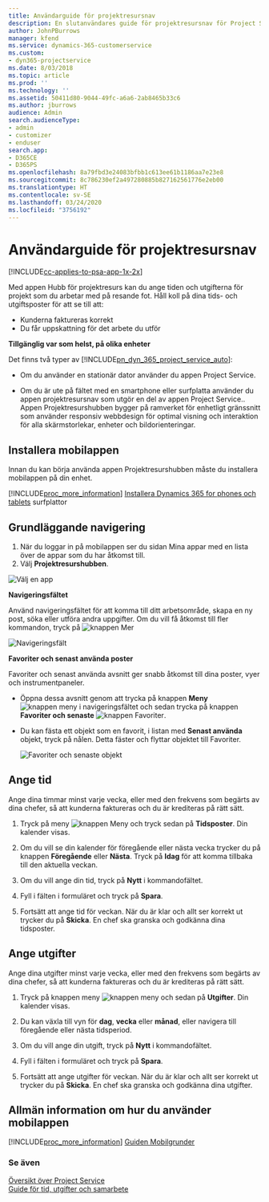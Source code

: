 ```yaml
---
title: Användarguide för projektresursnav
description: En slutanvändares guide för projektresursnav för Project Service
author: JohnPBurrows
manager: kfend
ms.service: dynamics-365-customerservice
ms.custom:
- dyn365-projectservice
ms.date: 8/03/2018
ms.topic: article
ms.prod: ''
ms.technology: ''
ms.assetid: 50411d80-9044-49fc-a6a6-2ab8465b33c6
ms.author: jburrows
audience: Admin
search.audienceType:
- admin
- customizer
- enduser
search.app:
- D365CE
- D365PS
ms.openlocfilehash: 8a79fbd3e24083bfbb1c613ee61b1186aa7e23e8
ms.sourcegitcommit: 8c786230ef2a497280885b827162561776e2eb00
ms.translationtype: HT
ms.contentlocale: sv-SE
ms.lasthandoff: 03/24/2020
ms.locfileid: "3756192"
---
```

# <a name="user-guide-for-project-resource-hub"></a>Användarguide för projektresursnav

[!INCLUDE[cc-applies-to-psa-app-1x-2x](../includes/cc-applies-to-psa-app-1x-2x.md)]

Med appen Hubb för projektresurs kan du ange tiden och utgifterna för projekt som du arbetar med på resande fot. Håll koll på dina tids- och utgiftsposter för att se till att:

- Kunderna faktureras korrekt
- Du får uppskattning för det arbete du utför

**Tillgänglig var som helst, på olika enheter**

Det finns två typer av [!INCLUDE[pn_dyn_365_project_service_auto](../includes/pn-dyn-365-project-service-auto.md)]: 

- Om du använder en stationär dator använder du appen Project Service. 

- Om du är ute på fältet med en smartphone eller surfplatta använder du appen projektresursnav som utgör en del av appen Project Service.. Appen Projektresurshubben bygger på ramverket för enhetligt gränssnitt som använder responsiv webbdesign för optimal visning och interaktion för alla skärmstorlekar, enheter och bildorienteringar. 


## <a name="install-the-mobile-app"></a>Installera mobilappen
Innan du kan börja använda appen Projektresurshubben måste du installera mobilappen på din enhet. 

[!INCLUDE[proc_more_information](../includes/proc-more-information.md)] [Installera Dynamics 365 for phones och tablets](../mobile-app/install-dynamics-365-for-phones-and-tablets.md) surfplattor

## <a name="basic-navigation"></a>Grundläggande navigering
1.  När du loggar in på mobilappen ser du sidan Mina appar med en lista över de appar som du har åtkomst till. 
2.  Välj **Projektresurshubben**.

![Välj en app](media/chooseApp_1.png "Välj en app")

**Navigeringsfältet**

Använd navigeringsfältet för att komma till ditt arbetsområde, skapa en ny post, söka eller utföra andra uppgifter. Om du vill få åtkomst till fler kommandon, tryck på ![knappen Mer](media/MoreButton.png "Knappen Fler")

![Navigeringsfält](media/NavBar_2.png "Navigeringsfält")

**Favoriter och senast använda poster**

Favoriter och senast använda avsnitt ger snabb åtkomst till dina poster, vyer och instrumentpaneler. 

- Öppna dessa avsnitt genom att trycka på knappen **Meny** ![knappen meny](media/MenuButton.png "Menyknapp") i navigeringsfältet och sedan trycka på knappen **Favoriter och senaste** ![knappen Favoriter](media/FavButton.png "Fav-knappen").

- Du kan fästa ett objekt som en favorit, i listan med **Senast använda** objekt, tryck på nålen. Detta fäster och flyttar objektet till Favoriter.

  ![Favoriter och senaste objekt](media/Favs_3.png "Favoriter och senaste objekt")
 
## <a name="enter-time"></a>Ange tid
Ange dina timmar minst varje vecka, eller med den frekvens som begärts av dina chefer, så att kunderna faktureras och du är krediteras på rätt sätt.

1. Tryck på meny ![knappen Meny](media/MenuButton.png "Menyknapp") och tryck sedan på **Tidsposter**. Din kalender visas.

2. Om du vill se din kalender för föregående eller nästa vecka trycker du på knappen **Föregående** eller **Nästa**. Tryck på **Idag** för att komma tillbaka till den aktuella veckan.

3. Om du vill ange din tid, tryck på **Nytt** i kommandofältet. 

4. Fyll i fälten i formuläret och tryck på **Spara**.

5. Fortsätt att ange tid för veckan. När du är klar och allt ser korrekt ut trycker du på **Skicka**. En chef ska granska och godkänna dina tidsposter.

## <a name="enter-expenses"></a>Ange utgifter 
Ange dina utgifter minst varje vecka, eller med den frekvens som begärts av dina chefer, så att kunderna faktureras och du är krediteras på rätt sätt.

1. Tryck på knappen meny ![knappen meny](media/MenuButton.png "Menyknapp") och sedan på **Utgifter**. Din kalender visas.

2. Du kan växla till vyn för **dag**, **vecka** eller **månad**, eller navigera till föregående eller nästa tidsperiod. 

3. Om du vill ange din utgift, tryck på **Nytt** i kommandofältet. 

4. Fyll i fälten i formuläret och tryck på **Spara**.

5. Fortsätt att ange utgifter för veckan. När du är klar och allt ser korrekt ut trycker du på **Skicka**. En chef ska granska och godkänna dina utgifter.

## <a name="general-information-on-how-to-use-the-mobile-app"></a>Allmän information om hur du använder mobilappen 
[!INCLUDE[proc_more_information](../includes/proc-more-information.md)] [Guiden Mobilgrunder](../mobile-app/dynamics-365-phones-tablets-users-guide.md)

### <a name="see-also"></a>Se även  
 [Översikt över Project Service](../project-service/overview.md)   
 [Guide för tid, utgifter och samarbete](../project-service/time-expense-collaboration-guide.md)   
 
